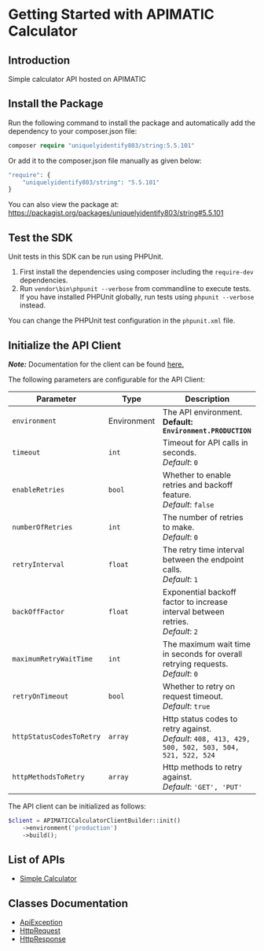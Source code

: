 
# Getting Started with APIMATIC Calculator

## Introduction

Simple calculator API hosted on APIMATIC

## Install the Package

Run the following command to install the package and automatically add the dependency to your composer.json file:

```php
composer require "uniquelyidentify803/string:5.5.101"
```

Or add it to the composer.json file manually as given below:

```php
"require": {
    "uniquelyidentify803/string": "5.5.101"
}
```

You can also view the package at:
https://packagist.org/packages/uniquelyidentify803/string#5.5.101

## Test the SDK

Unit tests in this SDK can be run using PHPUnit.

1. First install the dependencies using composer including the `require-dev` dependencies.
2. Run `vendor\bin\phpunit --verbose` from commandline to execute tests. If you have installed PHPUnit globally, run tests using `phpunit --verbose` instead.

You can change the PHPUnit test configuration in the `phpunit.xml` file.

## Initialize the API Client

**_Note:_** Documentation for the client can be found [here.](https://github.com/git-fudge/cSharpSourceCode/blob/5.5.101/doc/client.md)

The following parameters are configurable for the API Client:

| Parameter | Type | Description |
|  --- | --- | --- |
| `environment` | Environment | The API environment. <br> **Default: `Environment.PRODUCTION`** |
| `timeout` | `int` | Timeout for API calls in seconds.<br>*Default*: `0` |
| `enableRetries` | `bool` | Whether to enable retries and backoff feature.<br>*Default*: `false` |
| `numberOfRetries` | `int` | The number of retries to make.<br>*Default*: `0` |
| `retryInterval` | `float` | The retry time interval between the endpoint calls.<br>*Default*: `1` |
| `backOffFactor` | `float` | Exponential backoff factor to increase interval between retries.<br>*Default*: `2` |
| `maximumRetryWaitTime` | `int` | The maximum wait time in seconds for overall retrying requests.<br>*Default*: `0` |
| `retryOnTimeout` | `bool` | Whether to retry on request timeout.<br>*Default*: `true` |
| `httpStatusCodesToRetry` | `array` | Http status codes to retry against.<br>*Default*: `408, 413, 429, 500, 502, 503, 504, 521, 522, 524` |
| `httpMethodsToRetry` | `array` | Http methods to retry against.<br>*Default*: `'GET', 'PUT'` |

The API client can be initialized as follows:

```php
$client = APIMATICCalculatorClientBuilder::init()
    ->environment('production')
    ->build();
```

## List of APIs

* [Simple Calculator](https://github.com/git-fudge/cSharpSourceCode/blob/5.5.101/doc/controllers/simple-calculator.md)

## Classes Documentation

* [ApiException](https://github.com/git-fudge/cSharpSourceCode/blob/5.5.101/doc/api-exception.md)
* [HttpRequest](https://github.com/git-fudge/cSharpSourceCode/blob/5.5.101/doc/http-request.md)
* [HttpResponse](https://github.com/git-fudge/cSharpSourceCode/blob/5.5.101/doc/http-response.md)


